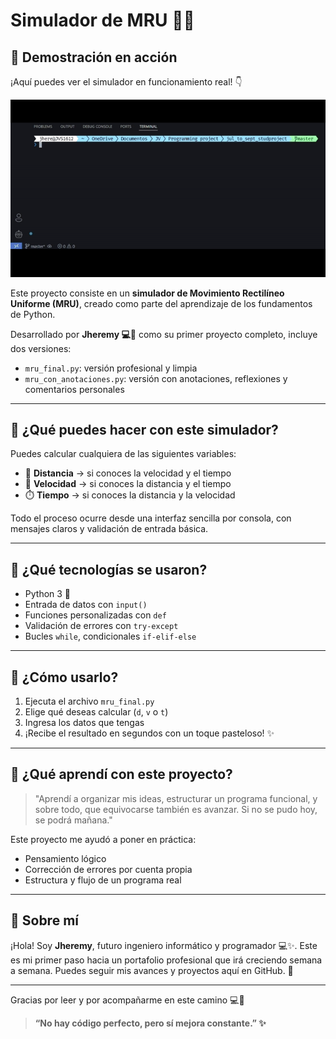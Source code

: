 # Simulador de MRU 📘✨

## 🎥 Demostración en acción

¡Aquí puedes ver el simulador en funcionamiento real! 👇

![Simulador MRU en acción](./simulador_mru.gif)

Este proyecto consiste en un **simulador de Movimiento Rectilíneo Uniforme (MRU)**, creado como parte del aprendizaje de los fundamentos de Python.

Desarrollado por **Jheremy 💻🩵** como su primer proyecto completo, incluye dos versiones:

- `mru_final.py`: versión profesional y limpia
- `mru_con_anotaciones.py`: versión con anotaciones, reflexiones y comentarios personales

---

## 🎯 ¿Qué puedes hacer con este simulador?

Puedes calcular cualquiera de las siguientes variables:

- 📏 **Distancia** → si conoces la velocidad y el tiempo
- 🚀 **Velocidad** → si conoces la distancia y el tiempo
- ⏱️ **Tiempo** → si conoces la distancia y la velocidad

Todo el proceso ocurre desde una interfaz sencilla por consola, con mensajes claros y validación de entrada básica.

---

## 🧠 ¿Qué tecnologías se usaron?

- Python 3 🐍
- Entrada de datos con `input()`
- Funciones personalizadas con `def`
- Validación de errores con `try-except`
- Bucles `while`, condicionales `if-elif-else`

---

## 📝 ¿Cómo usarlo?

1. Ejecuta el archivo `mru_final.py`
2. Elige qué deseas calcular (`d`, `v` o `t`)
3. Ingresa los datos que tengas
4. ¡Recibe el resultado en segundos con un toque pasteloso! ✨

---

## 🌱 ¿Qué aprendí con este proyecto?

> "Aprendí a organizar mis ideas, estructurar un programa funcional, y sobre todo, que equivocarse también es avanzar. Si no se pudo hoy, se podrá mañana."

Este proyecto me ayudó a poner en práctica:
- Pensamiento lógico
- Corrección de errores por cuenta propia
- Estructura y flujo de un programa real

---

## 💙 Sobre mí

¡Hola! Soy **Jheremy**, futuro ingeniero informático y programador 💻✨. Este es mi primer paso hacia un portafolio profesional que irá creciendo semana a semana. Puedes seguir mis avances y proyectos aquí en GitHub. 🩵

---

Gracias por leer y por acompañarme en este camino 💻🩵

> **“No hay código perfecto, pero sí mejora constante.” ✨**
